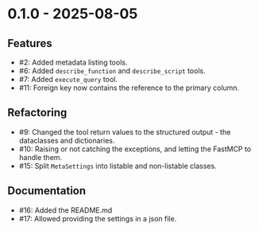 # 0.1.0 - 2025-08-05

## Features

* #2: Added metadata listing tools.
* #6: Added `describe_function` and `describe_script` tools.
* #7: Added `execute_query` tool.
* #11: Foreign key now contains the reference to the primary column.

## Refactoring

* #9: Changed the tool return values to the structured output - the dataclasses and dictionaries.
* #10: Raising or not catching the exceptions, and letting the FastMCP to handle them.
* #15: Split `MetaSettings` into listable and non-listable classes.

## Documentation

* #16: Added the README.md
* #17: Allowed providing the settings in a json file.
